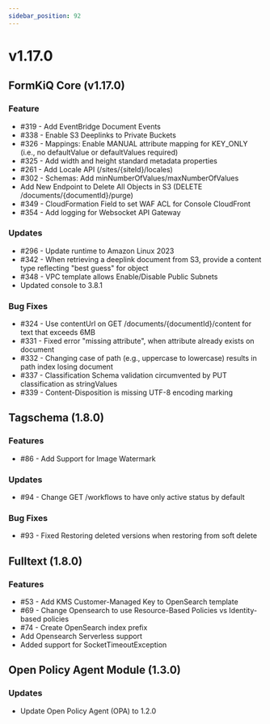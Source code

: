```yaml
---
sidebar_position: 92
---
```


# v1.17.0

## FormKiQ Core (v1.17.0)

### Feature

* #319 - Add EventBridge Document Events
* #338 - Enable S3 Deeplinks to Private Buckets
* #326 - Mappings: Enable MANUAL attribute mapping for KEY_ONLY (i.e., no defaultValue or defaultValues required)
* #325 - Add width and height standard metadata properties
* #261 - Add Locale API (/sites/{siteId}/locales)
* #302 - Schemas: Add minNumberOfValues/maxNumberOfValues
* Add New Endpoint to Delete All Objects in S3 (DELETE /documents/{documentId}/purge)
* #349 - CloudFormation Field to set WAF ACL for Console CloudFront
* #354 - Add logging for Websocket API Gateway

### Updates

* #296 - Update runtime to Amazon Linux 2023
* #342 - When retrieving a deeplink document from S3, provide a content type reflecting "best guess" for object
* #348 - VPC template allows Enable/Disable Public Subnets
* Updated console to 3.8.1

### Bug Fixes

* #324 - Use contentUrl on GET /documents/{documentId}/content for text that exceeds 6MB
* #331 - Fixed error "missing attribute", when attribute already exists on document
* #332 - Changing case of path (e.g., uppercase to lowercase) results in path index losing document
* #337 - Classification Schema validation circumvented by PUT classification as stringValues
* #339 - Content-Disposition is missing UTF-8 encoding marking

## Tagschema (1.8.0)

### Features

* #86 - Add Support for Image Watermark

### Updates

* #94 - Change GET /workflows to have only active status by default

### Bug Fixes

* #93 - Fixed Restoring deleted versions when restoring from soft delete

## Fulltext (1.8.0)

### Features

* #53 - Add KMS Customer-Managed Key to OpenSearch template
* #69 - Change Opensearch to use Resource-Based Policies vs Identity-based policies
* #74 - Create OpenSearch index prefix
* Add Opensearch Serverless support
* Added support for SocketTimeoutException

## Open Policy Agent Module (1.3.0)

### Updates

* Update Open Policy Agent (OPA) to 1.2.0